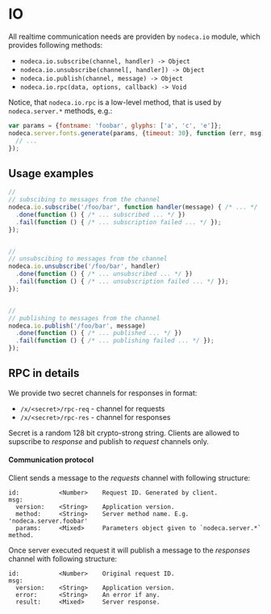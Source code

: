IO
==

All realtime communication needs are providen by `nodeca.io` module, which
provides following methods:

- `nodeca.io.subscribe(channel, handler) -> Object`
- `nodeca.io.unsubscribe(channel[, handler]) -> Object`
- `nodeca.io.publish(channel, message) -> Object`
- `nodeca.io.rpc(data, options, callback) -> Void`


Notice, that `nodeca.io.rpc` is a low-level method, that is used by
`nodeca.server.*` methods, e.g.:

``` javascript
var params = {fontname: 'foobar', glyphs: ['a', 'c', 'e']};
nodeca.server.fonts.generate(params, {timeout: 30}, function (err, msg) {
  // ...
});
```


Usage examples
--------------

``` javascript
//
// subscibing to messages from the channel
nodeca.io.subscribe('/foo/bar', function handler(message) { /* ... */  })
  .done(function () { /* ... subscribed ... */ })
  .fail(function () { /* ... subscription failed ... */ });
});


//
// unsubscibing to messages from the channel
nodeca.io.unsubscribe('/foo/bar', handler)
  .done(function () { /* ... unsubscribed ... */ })
  .fail(function () { /* ... unsubscription failed ... */ });
});


//
// publishing to messages from the channel
nodeca.io.publish('/foo/bar', message)
  .done(function () { /* ... published ... */ })
  .fail(function () { /* ... publishing failed ... */ });
});
```


RPC in details
--------------

We provide two secret channels for responses in format:

- `/x/<secret>/rpc-req` - channel for requests
- `/x/<secret>/rpc-res` - channel for responses

Secret is a random 128 bit crypto-strong string. Clients are allowed to
supscribe to _response_ and publish to _request_ channels only.


#### Communication protocol

Client sends a message to the _requests_ channel with following structure:

    id:           <Number>    Request ID. Generated by client.
    msg:
      version:    <String>    Application version.
      method:     <String>    Server method name. E.g. 'nodeca.server.foobar'
      params:     <Mixed>     Parameters object given to `nodeca.server.*` method.

Once server executed request it will publish a message to the _responses_
channel with following structure:

    id:           <Number>    Original request ID.
    msg:
      version:    <String>    Application version.
      error:      <String>    An error if any.
      result:     <Mixed>     Server response.
